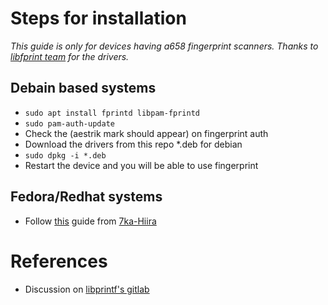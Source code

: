# Steps for installation 

_This guide is only for devices having a658 fingerprint scanners. Thanks to [libfprint team](https://gitlab.freedesktop.org/libfprint) for the drivers._

## Debain based systems

- `sudo apt install fprintd libpam-fprintd`
- `sudo pam-auth-update`
- Check the (aestrik mark should appear) on fingerprint auth
- Download the drivers from this repo *.deb for debian
- `sudo dpkg -i *.deb`
- Restart the device and you will be able to use fingerprint

## Fedora/Redhat systems

- Follow [this](https://gist.github.com/7ka-Hiira/1785df8563ef9fd6138a585bc106d6c5) guide from [7ka-Hiira](https://github.com/7ka-Hiira/)


# References

- Discussion on [libprintf's gitlab](https://gitlab.freedesktop.org/libfprint/libfprint/-/merge_requests/413#note_2256055)